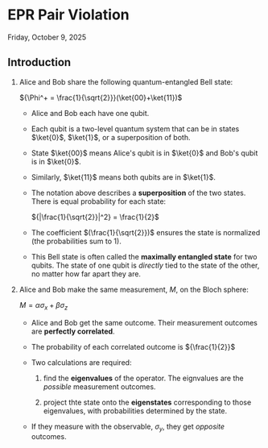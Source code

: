 # EPR Pair Violation

Friday, October 9, 2025

## Introduction

1. Alice and Bob share the following quantum-entangled Bell state: 

    ${\Phi^+ = \frac{1}{\sqrt{2}}}(\ket{00}+\ket{11})$

    -  Alice and Bob each have one qubit.  
    
    -  Each qubit is a two-level quantum system that can be in states $\ket{0}$, $\ket{1}$, or a superposition of both.

    -  State $\ket{00}$ means Alice's qubit is in $\ket{0}$ and Bob's qubit is in $\ket{0}$.
  
    -  Similarly, $\ket{11}$ means both qubits are in $\ket{1}$.

    -  The notation above describes a __superposition__ of the two states.  There is equal probability for each state:

        ${|\frac{1}{\sqrt{2}}|^2} = \frac{1}{2}$

    - The coefficient $(\frac{1}{\sqrt{2}})$ ensures the state is normalized (the probabilities sum to 1).

    - This Bell state is often called the __maximally entangled state__ for two qubits.  The state of one qubit is _directly_ tied to the state of the other, no matter how far apart they are.

2. Alice and Bob make the same measurement, ${M}$, on the Bloch sphere:

    $M = \alpha\sigma_x + \beta\sigma_z$

    - Alice and Bob get the same outcome.  Their measurement outcomes are __perfectly correlated__.

    - The probability of each correlated outcome is ${\frac{1}{2}}$

    - Two calculations are required:

        1. find the __eigenvalues__ of the operator.  The eignvalues are the _possible_ measurement outcomes.

        2. project thte state onto the __eigenstates__ corresponding to those eigenvalues, with probabilities determined by the state.

    - If they measure with the observable, ${\sigma_y}$, they get _opposite_ outcomes.
